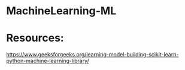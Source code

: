 # MachineLearning-ML

# Resources:
https://www.geeksforgeeks.org/learning-model-building-scikit-learn-python-machine-learning-library/

